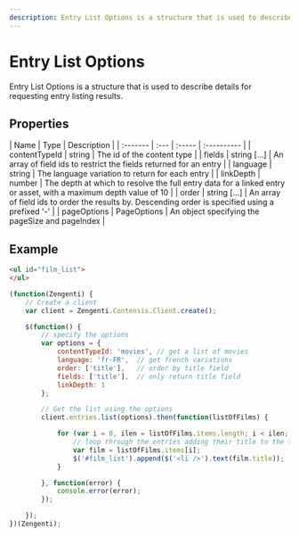 ```yaml
---
description: Entry List Options is a structure that is used to describe details for requesting entry listing results.
---
```

# Entry List Options

Entry List Options is a structure that is used to describe details for requesting entry listing results.

## Properties
| Name | Type | Description |
| :------- | :--- | :----- | :---------- |
| contentTypeId | string | The id of the content type | 
| fields | string [...] | An array of field ids to restrict the fields returned for an entry |
| language | string | The language variation to return for each entry |
| linkDepth | number | The depth at which to resolve the full entry data for a linked entry or asset, with a maximum depth value of 10 |
| order | string [...] | An array of field ids to order the results by. Descending order is specified using a prefixed '-' |
| pageOptions | PageOptions | An object specifying the pageSize and pageIndex |

## Example
```html
<ul id="film_list">
</ul>
```

```js
(function(Zengenti) {
    // Create a client
    var client = Zengenti.Contensis.Client.create();

    $(function() {
        // specify the options
        var options = {
            contentTypeId: 'movies', // get a list of movies
            language: 'fr-FR',  // get french variations
            order: ['title'],   // order by title field
            fields: ['title'],  // only return title field
            linkDepth: 1
        };

        // Get the list using the options
        client.entries.list(options).then(function(listOfFilms) {    

            for (var i = 0, ilen = listOfFilms.items.length; i < ilen; i++) {
                // loop through the entries adding their title to the list
                var film = listOfFilms.items[i];
                $('#film_list').append($('<li />').text(film.title));
            }

        }, function(error) {
            console.error(error);
        });

    });
})(Zengenti);
```
